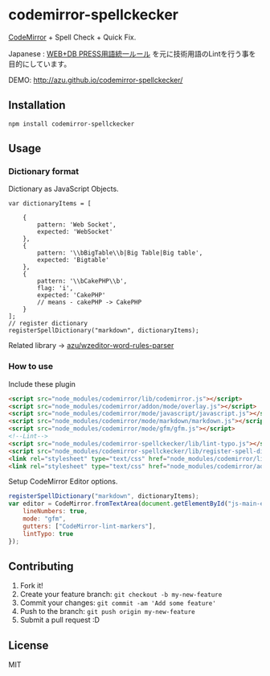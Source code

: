 # codemirror-spellckecker

[CodeMirror](http://codemirror.net/ "CodeMirror") + Spell Check + Quick Fix.

Japanese : [WEB+DB PRESS用語統一ルール](https://gist.github.com/inao/f55e8232e150aee918b9 " WEB+DB PRESS用語統一ルール") を元に技術用語のLintを行う事を目的にしています。

DEMO: http://azu.github.io/codemirror-spellckecker/

## Installation

```
npm install codemirror-spellckecker
```

## Usage

### Dictionary format

Dictionary as JavaScript Objects.

```
var dictionaryItems = [

    {
        pattern: 'Web Socket',
        expected: 'WebSocket'
    },
    {
        pattern: '\\bBigTable\\b|Big Table|Big table',
        expected: 'Bigtable'
    },
    {
        pattern: '\\bCakePHP\\b',
        flag: 'i',
        expected: 'CakePHP'
        // means - cakePHP -> CakePHP
    }
];
// register dictionary
registerSpellDictionary("markdown", dictionaryItems);
```

Related library -> [azu/wzeditor-word-rules-parser](https://github.com/azu/wzeditor-word-rules-parser "azu/wzeditor-word-rules-parser")

### How to use

Include these plugin

```html
<script src="node_modules/codemirror/lib/codemirror.js"></script>
<script src="node_modules/codemirror/addon/mode/overlay.js"></script>
<script src="node_modules/codemirror/mode/javascript/javascript.js"></script>
<script src="node_modules/codemirror/mode/markdown/markdown.js"></script>
<script src="node_modules/codemirror/mode/gfm/gfm.js"></script>
<!--Lint-->
<script src="node_modules/codemirror-spellckecker/lib/lint-typo.js"></script>
<script src="node_modules/codemirror-spellckecker/lib/register-spell-dictionary.js"></script>
<link rel="stylesheet" type="text/css" href="node_modules/codemirror/lib/codemirror.css">
<link rel="stylesheet" type="text/css" href="node_modules/codemirror/addon/lint/lint.css">
```

Setup CodeMirror Editor options.

```js
registerSpellDictionary("markdown", dictionaryItems);
var editor = CodeMirror.fromTextArea(document.getElementById("js-main-editor"), {
    lineNumbers: true,
    mode: "gfm",
    gutters: ["CodeMirror-lint-markers"],
    lintTypo: true
});
```

## Contributing

1. Fork it!
2. Create your feature branch: `git checkout -b my-new-feature`
3. Commit your changes: `git commit -am 'Add some feature'`
4. Push to the branch: `git push origin my-new-feature`
5. Submit a pull request :D

## License

MIT